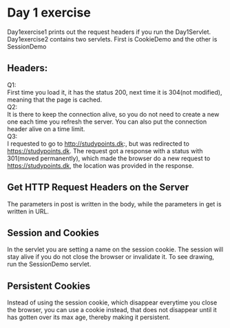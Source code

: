 # Day 1 exercise
Day1exercise1 prints out the request headers if you run the Day1Servlet.
Day1exercise2 contains two servlets. First is CookieDemo and the other is SessionDemo
## Headers:
Q1:<br>
First time you load it, it has the status 200, next time it is 304(not modified), meaning that the page is cached.<br>
Q2:<br>
It is there to keep the connection alive, so you do not need to create a new one each time you refresh the server. You can also put the connection header alive on a time limit.<br>
Q3:<br>
I requested to go to http://studypoints.dk:, but was redirected to https://studypoints.dk. The request got a response with a status with 301(moved permanently), which made the browser do a new request to https://studypoints.dk, the location was provided in the response.<br>
## Get HTTP Request Headers on the Server
The parameters in post is written in the body, while the parameters in get is written in URL.
## Session and Cookies
In the servlet you are setting a name on the session cookie. The session will stay alive if you do not close the browser or invalidate it.
To see drawing, run the SessionDemo servlet.
## Persistent Cookies
Instead of using the session cookie, which disappear everytime you close the browser, you can use a cookie instead, that does not disappear until it has gotten over its max age, thereby making it persistent.
